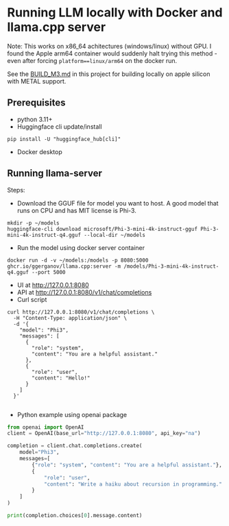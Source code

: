 # Running LLM locally with Docker and llama.cpp server

Note: This works on x86_64 achitectures (windows/linux) without GPU. I found the Apple arm64 container would suddenly halt trying this method - even after forcing ```platform==linux/arm64``` on the docker run.

See the [BUILD_M3.md](BUILD_M3.md) in this project for building locally on apple silicon with METAL support.

## Prerequisites
* python 3.11+
* Huggingface cli update/install
```
pip install -U "huggingface_hub[cli]"
```
* Docker desktop


## Running llama-server
Steps:
* Download the GGUF file for model you want to host. A good model that runs on CPU and has MIT license is Phi-3.
```
mkdir -p ~/models
huggingface-cli download microsoft/Phi-3-mini-4k-instruct-gguf Phi-3-mini-4k-instruct-q4.gguf --local-dir ~/models
```
* Run the model using docker server container
```
docker run -d -v ~/models:/models -p 8080:5000  ghcr.io/ggerganov/llama.cpp:server -m /models/Phi-3-mini-4k-instruct-q4.gguf --port 5000
```
* UI at http://127.0.0.1:8080
* API at http://127.0.0.1:8080/v1/chat/completions
* Curl script
```
curl http://127.0.0.1:8080/v1/chat/completions \
  -H "Content-Type: application/json" \
  -d '{
    "model": "Phi3",
    "messages": [
      {
        "role": "system",
        "content": "You are a helpful assistant."
      },
      {
        "role": "user",
        "content": "Hello!"
      }
    ]
  }'
  
```
* Python example using openai package
```python
from openai import OpenAI
client = OpenAI(base_url="http://127.0.0.1:8080", api_key="na")

completion = client.chat.completions.create(
    model="Phi3",
    messages=[
        {"role": "system", "content": "You are a helpful assistant."},
        {
            "role": "user",
            "content": "Write a haiku about recursion in programming."
        }
    ]
)

print(completion.choices[0].message.content)
```
